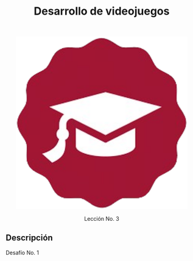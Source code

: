 <h1 align="center"> Desarrollo de videojuegos </h1> <br>
<p align="center">
  <a href="#">
    <img alt="lecciones" title="Desarrollo de videojuegos" src="../lecciones.png" width="450">
  </a>
</p>

<p align="center">
  Lección No. 3
</p>


<!-- 
## Código Fuente

* > [Package](../packages/desafios/desafio1/) -->



<!-- END doctoc generated TOC please keep comment here to allow auto update -->

## Descripción
Desafío No. 1